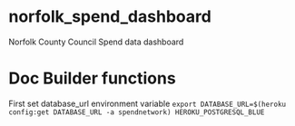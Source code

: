 # norfolk_spend_dashboard
Norfolk County Council Spend data dashboard

# Doc Builder functions
First set database_url environment variable
`export DATABASE_URL=$(heroku config:get DATABASE_URL -a spendnetwork) HEROKU_POSTGRESQL_BLUE`
